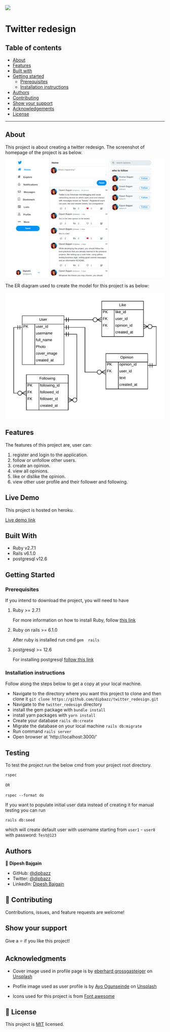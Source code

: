![](https://img.shields.io/badge/Microverse-blueviolet)

# Twitter redesign

## Table of contents

- [About](#about)
- [Features](#features)
- [Built with](#built-with)
- [Getting started](#getting-started)
  * [Prerequisites](#prerequisites)
  * [Installation instructions](#installation-instructions)
- [Authors](#authors)
- [Contributing](#-contributing)
- [Show your support](#show-your-support)
- [Acknowledgements](#acknowledgments)
- [License](#-license)

---

## About

This project is about creating a twitter redesign. The screenshot of homepage of the project is as below.

![Screenshot of form](./app/assets/images/app_snap.png)

The ER diagram used to create the model for this project is as below:

![ER diagram for twitter redesign](./docs/er_diagram.png)

## Features

The features of this project are, user can:

1. register and login to the application.
2. follow or unfollow other users.
3. create an opinion.
5. view all opinions.
4. like or dislike the opinion.
5. view other user profile and their follower and following.

## Live Demo

This project is hosted on heroku.

[Live demo link](https://twitter-design.herokuapp.com/)
## Built With

- Ruby v2.7.1
- Rails v6.1.0
- postgresql v12.6

## Getting Started

### Prerequisites

If you intend to download the project, you will need to have

1. Ruby >= 2.7.1

    For more information on how to install Ruby, follow [this link](https://www.ruby-lang.org/en/downloads/)

2. Ruby on rails >= 6.1.0

    After ruby is installed run cmd `gem  rails`

3. postgresql >= 12.6

    For installing postgresql [follow this link](http://postgresguide.com/setup/install.html)

### Installation instructions

Follow along the steps below to get a copy at your local machine.

- Navigate to the directory where you want this project to clone and then clone it `git clone https://github.com/dipbazz/twitter_redesign.git`
- Navigate to the `twitter_redesign` directory
- install the gem package with `bundle install`
- install yarn packages with `yarn install`
- Create your database `rails db:create`
- Migrate the database on your local machine `rails db:migrate`
- Run command `rails server`
- Open browser at 'http://localhost:3000/'

## Testing

To test the project run the below cmd from your project root directory.
```
rspec

OR

rspec --format do
```


If you want to populate initial user data instead of creating it for manual testing you can run
```
rails db:seed
```
which will create default user with username starting from `user1` - `user8` with password: `Test@123`

## Authors

👤 **Dipesh Bajgain**

- GitHub: [@dipbazz](https://github.com/dipbazz)
- Twitter: [@dipbazz](https://twitter.com/dipbazz)
- LinkedIn: [Dipesh Bajgain](https://www.linkedin.com/in/dipbazz/)

## 🤝 Contributing

Contributions, issues, and feature requests are welcome!

## Show your support

Give a ⭐️ if you like this project!

## Acknowledgments

- Cover image used in profile page is by [eberhard grossgasteiger](https://unsplash.com/@armedshutter) on [Unsplash](https://unsplash.com/s/photos/nature)

- Profile image used as user profile is by [Ayo Ogunseinde](https://unsplash.com/@eberhardgross) on [Unsplash](https://unsplash.com/s/photos/girls)

- Icons used for this project is from [Font awesome](https://fontawesome.com/)

## 📝 License

This project is [MIT](./LICENSE) licensed.
